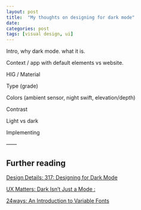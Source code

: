 ```yaml
---
layout: post
title:  "My thoughts on designing for dark mode"
date:   
categories: post
tags: [visual design, ui]
---
```

Intro, why dark mode. what it is.

<!--break-->

Context / app with default elements vs website. 

HIG / Material



Type (grade)

Colors (ambient sensor, night swift, elevation/depth)

Contrast



Light vs dark

Implementing 

——

## Further reading

[Design Details: 317: Designing for Dark Mode](https://spec.fm/podcasts/design-details/310206)

[UX Matters: Dark Isn’t Just a Mode :](https://www.uxmatters.com/mt/archives/2020/01/dark-isnt-just-a-mode.php)

[24ways: An Introduction to Variable Fonts](https://24ways.org/2019/an-introduction-to-variable-fonts/)
